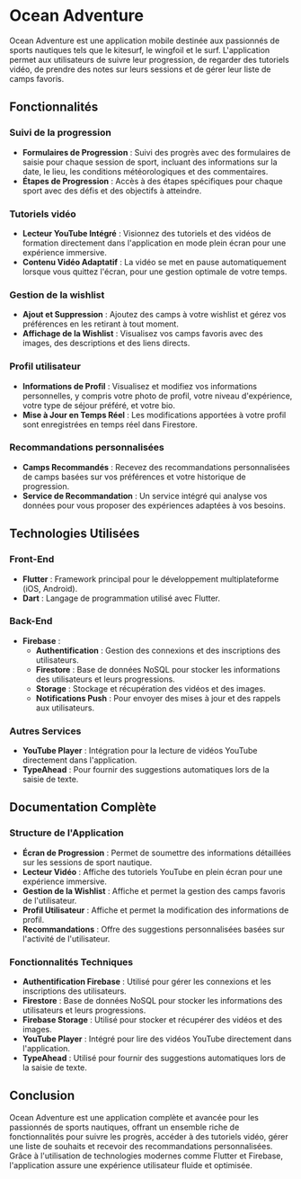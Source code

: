 # Ocean Adventure

Ocean Adventure est une application mobile destinée aux passionnés de sports nautiques tels que le kitesurf, le wingfoil et le surf. L'application permet aux utilisateurs de suivre leur progression, de regarder des tutoriels vidéo, de prendre des notes sur leurs sessions et de gérer leur liste de camps favoris.

## Fonctionnalités

### Suivi de la progression

- **Formulaires de Progression** : Suivi des progrès avec des formulaires de saisie pour chaque session de sport, incluant des informations sur la date, le lieu, les conditions météorologiques et des commentaires.
- **Étapes de Progression** : Accès à des étapes spécifiques pour chaque sport avec des défis et des objectifs à atteindre.

### Tutoriels vidéo

- **Lecteur YouTube Intégré** : Visionnez des tutoriels et des vidéos de formation directement dans l'application en mode plein écran pour une expérience immersive.
- **Contenu Vidéo Adaptatif** : La vidéo se met en pause automatiquement lorsque vous quittez l'écran, pour une gestion optimale de votre temps.

### Gestion de la wishlist

- **Ajout et Suppression** : Ajoutez des camps à votre wishlist et gérez vos préférences en les retirant à tout moment.
- **Affichage de la Wishlist** : Visualisez vos camps favoris avec des images, des descriptions et des liens directs.

### Profil utilisateur

- **Informations de Profil** : Visualisez et modifiez vos informations personnelles, y compris votre photo de profil, votre niveau d'expérience, votre type de séjour préféré, et votre bio.
- **Mise à Jour en Temps Réel** : Les modifications apportées à votre profil sont enregistrées en temps réel dans Firestore.

### Recommandations personnalisées

- **Camps Recommandés** : Recevez des recommandations personnalisées de camps basées sur vos préférences et votre historique de progression.
- **Service de Recommandation** : Un service intégré qui analyse vos données pour vous proposer des expériences adaptées à vos besoins.

## Technologies Utilisées

### Front-End

- **Flutter** : Framework principal pour le développement multiplateforme (iOS, Android).
- **Dart** : Langage de programmation utilisé avec Flutter.

### Back-End

- **Firebase** :
    - **Authentification** : Gestion des connexions et des inscriptions des utilisateurs.
    - **Firestore** : Base de données NoSQL pour stocker les informations des utilisateurs et leurs progressions.
    - **Storage** : Stockage et récupération des vidéos et des images.
    - **Notifications Push** : Pour envoyer des mises à jour et des rappels aux utilisateurs.

### Autres Services

- **YouTube Player** : Intégration pour la lecture de vidéos YouTube directement dans l'application.
- **TypeAhead** : Pour fournir des suggestions automatiques lors de la saisie de texte.

## Documentation Complète

### Structure de l'Application

- **Écran de Progression** : Permet de soumettre des informations détaillées sur les sessions de sport nautique.
- **Lecteur Vidéo** : Affiche des tutoriels YouTube en plein écran pour une expérience immersive.
- **Gestion de la Wishlist** : Affiche et permet la gestion des camps favoris de l'utilisateur.
- **Profil Utilisateur** : Affiche et permet la modification des informations de profil.
- **Recommandations** : Offre des suggestions personnalisées basées sur l'activité de l'utilisateur.

### Fonctionnalités Techniques

- **Authentification Firebase** : Utilisé pour gérer les connexions et les inscriptions des utilisateurs.
- **Firestore** : Base de données NoSQL pour stocker les informations des utilisateurs et leurs progressions.
- **Firebase Storage** : Utilisé pour stocker et récupérer des vidéos et des images.
- **YouTube Player** : Intégré pour lire des vidéos YouTube directement dans l'application.
- **TypeAhead** : Utilisé pour fournir des suggestions automatiques lors de la saisie de texte.

## Conclusion

Ocean Adventure est une application complète et avancée pour les passionnés de sports nautiques, offrant un ensemble riche de fonctionnalités pour suivre les progrès, accéder à des tutoriels vidéo, gérer une liste de souhaits et recevoir des recommandations personnalisées. Grâce à l'utilisation de technologies modernes comme Flutter et Firebase, l'application assure une expérience utilisateur fluide et optimisée.
